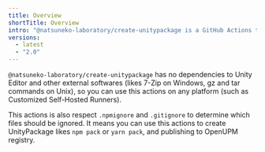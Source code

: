 ```yaml
---
title: Overview
shortTitle: Overview
intro: "@natsuneko-laboratory/create-unitypackage is a GitHub Actions to create UnityPackage from your Unity project without installing Unity Editor."
versions:
  - latest
  - "2.0"
---
```


`@natsuneko-laboratory/create-unitypackage` has no dependencies to Unity Editor and other external softwares (likes 7-Zip on Windows, gz and tar commands on Unix), so you can use this actions on any platform (such as Customized Self-Hosted Runners).

This actions is also respect `.npmignore` and `.gitignore` to determine which files should be ignored.
It means you can use this actions to create UnityPackage likes `npm pack` or `yarn pack`, and publishing to OpenUPM registry.
